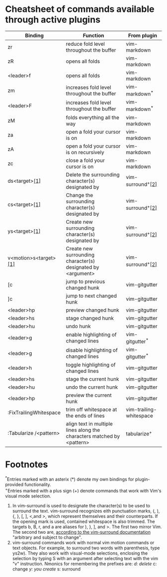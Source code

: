 # Cheatsheet of commands available through active plugins

|Binding                   |Function                                                                      |From plugin                            |
|------------------------- |----------------------------------------------------------------------------- |-------------------------------------- |
| zr | reduce fold level throughout the buffer | vim-markdown |
| zR | opens all folds | vim-markdown |
| \<leader\>f | opens all folds | vim-markdown |
| zm | increases fold level throughout the buffer | vim-markdown<sup>*</sup>|
| \<leader\>F | increases fold level throughout the buffer | vim-markdown<sup>*</sup>|
| zM | folds everything all the way | vim-markdown |
| za | open a fold your cursor is on | vim-markdown |
| zA | open a fold your cursor is on recursively | vim-markdown |
| zc | close a fold your cursor is on | vim-markdown |
| ds\<target\><span id="a1">[[1]](#f1)</span> | Delete the surrounding character(s) designated by <target> | vim-surround<sup>+</sup><span id="b2">[[2]](#f2")</span> |
| cs\<target\><span id="a2">[[1]](#f1)</span> | Change the surrounding character(s) designated by <target> | vim-surround<sup>+</sup><span id="b2">[[2]](#f2")</span> |
| ys\<target\><span id="a3">[[1]](#f1)</span> | Create new surrounding character(s) designated by <target> | vim-surround<sup>+</sup><span id="b2">[[2]](#f2")</span> |
| v\<motion\>s\<target\><span id="a4">[[1]](#f1)</span> | Create new surrounding character(s) designated by \<argument\> | vim-surround<sup>+</sup><span id="b2">[[2]](#f2")</span> |
| [c | jump to previous changed hunk | vim-gitgutter |
| ]c | jump to next changed hunk | vim-gitgutter |
| \<leader\>hp | preview changed hunk | vim-gitgutter |
| \<leader\>hs | stage changed hunk | vim-gitgutter |
| \<leader\>hu | undo hunk | vim-gitgutter |
| \<leader\>g | enable highlighting of changed lines | vim-gitgutter<sup>*</sup>|
| \<leader\>g | disable highlighting of changed lines | vim-gitgutter<sup>*</sup>|
| \<leader\>h | toggle highlighting of changed lines | vim-gitgutter |
| \<leader\>hs | stage the current hunk | vim-gitgutter |
| \<leader\>hu | undo the current hunk | vim-gitgutter |
| \<leader\>hp | preview the current hunk | vim-gitgutter |
| :FixTrailingWhitespace | trim off whitespace at the ends of lines | vim-trailing-whitespace |
| :Tabularize /\<pattern\> | align text in multiple lines along the characters matched by \<pattern\> | tabularize<sup>+</sup> |


Footnotes
=========

<sup>\*</sup>Entries marked with an asterix (*) denote my own bindings for plugin-provided functionality.  
<sup>+</sup>Entries marked with a plus sign (+) denote commands that work with Vim's visual mode selection.

1. <span id="f1"></span> In vim-surround <target> is used to designate the character(s) to be used to surround the text. vim-surround recognizes eith punctuation marks, (, ), {, }, [, ], <,and >, which represent themselves and their counterparts. If the opening mark is used, contained whitespace is also trimmed. The targets b, B, r, and a are aliases for ), }, ], and >. The first two mirror Vim. The second two are, [according to the vim-surround
documentation](https://github.com/tpope/vim-surround/blob/master/doc/surround.txt) "arbitrary and subject to change".
2. <span id="f2"></span> vim-surround commands work with normal vim motion commands or text objects. For example, to surround two words with parenthesis, type ys2w). They also work with visual-mode selections, enclosing the selection by typing S with an argument after selecting text with the vim "v" instruction. Nmonics for remembering the prefixes are:
    <sup>*</sup>d: delete
    <sup>*</sup>c: change
    <sup>*</sup>y: you create
    <sup>*</sup>s: surround
